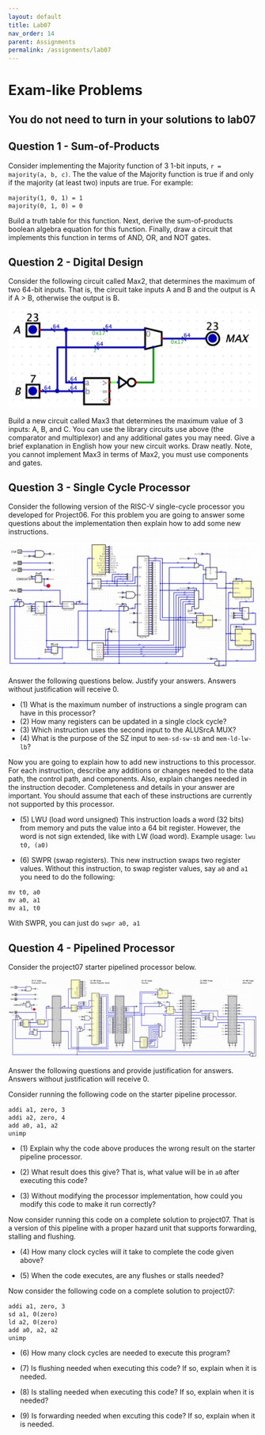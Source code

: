 ```yaml
---
layout: default
title: Lab07
nav_order: 14
parent: Assignments
permalink: /assignments/lab07
---
```


# Exam-like Problems

## You do not need to turn in your solutions to lab07

## Question 1 - Sum-of-Products

Consider implementing the Majority function of 3 1-bit inputs, `r = majority(a, b, c)`. The the value of the Majority function is true if and only if the majority (at least two) inputs are true. For example:

```text
majority(1, 0, 1) = 1
majority(0, 1, 0) = 0
```

Build a truth table for this function. Next, derive the sum-of-products boolean algebra equation for this function. Finally, draw a circuit that implements this function in terms of AND, OR, and NOT gates.

## Question 2 - Digital Design

Consider the following circuit called Max2, that determines the maximum of two 64-bit inputs. That is, the circuit take inputs A and B and the output is A if A > B, otherwise the output is B.

![max2](lab07-max2.png)

Build a new circuit called Max3 that determines the maximum value of 3 inputs: A, B, and C. You can use the library circuits use above (the comparator and multiplexor) and any additional gates you may need. Give a brief explanation in English how your new circuit works. Draw neatly. Note, you cannot implement Max3 in terms of Max2, you must use components and gates.


## Question 3 - Single Cycle Processor

Consider the following version of the RISC-V single-cycle processor you developed for Project06. For this problem you are going to answer some questions about the implementation then explain how to add some new instructions.

![single-cycle](lab07-single-cycle.png)

Answer the following questions below. Justify your answers. Answers without justification will receive 0.

- (1) What is the maximum number of instructions a single program can have in this processor?
- (2) How many registers can be updated in a single clock cycle?
- (3) Which instruction uses the second input to the ALUSrcA MUX?
- (4) What is the purpose of the SZ input to `mem-sd-sw-sb` and `mem-ld-lw-lb`? 

Now you are going to explain how to add new instructions to this processor. For each instruction, describe any additions or changes needed to the data path, the control path, and components. Also, explain changes needed in the instruction decoder. Completeness and details in your answer are important. You should assume that each of these instructions are currently not supported by this processor.

- (5) LWU (load word unsigned) This instruction loads a word (32 bits) from memory and puts the value into a 64 bit register. However, the word is not sign extended, like with LW (load word). Example usage: `lwu t0, (a0)`

- (6) SWPR (swap registers). This new instruction swaps two register values. Without this instruction, to swap register values, say `a0` and `a1`  you need to do the following:
```
mv t0, a0
mv a0, a1
mv a1, t0
```
With SWPR, you can just do `swpr a0, a1`


## Question 4 - Pipelined Processor

Consider the project07 starter pipelined processor below.

![pipelined](lab07-pipelined.png)

Answer the following questions and provide justification for answers. Answers without justification will receive 0.

Consider running the following code on the starter pipeline processor.
```
addi a1, zero, 3
addi a2, zero, 4
add a0, a1, a2
unimp
```

- (1) Explain why the code above produces the wrong result on the starter pipeline processor.

- (2) What result does this give? That is, what value will be in `a0` after executing this code?

- (3) Without modifying the processor implementation, how could you modify this code to make it run correctly?

Now consider running this code on a complete solution to project07. That is a version of this pipeline with a proper hazard unit that supports forwarding, stalling and flushing.

- (4) How many clock cycles will it take to complete the code given above?

- (5) When the code executes, are any flushes or stalls needed?

Now consider the following code on a complete solution to project07:
```
addi a1, zero, 3
sd a1, 0(zero)
ld a2, 0(zero)
add a0, a2, a2
unimp
```

- (6) How many clock cycles are needed to execute this program?

- (7) Is flushing needed when executing this code? If so, explain when it is needed.

- (8) Is stalling needed when executing this code? If so, explain when it is needed?

- (9) Is forwarding needed when excuting this code? If so, explain when it is needed.
